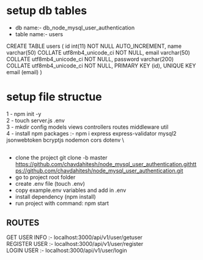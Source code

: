 # setup db tables

- db name:- db_node_mysql_user_authentication
- table name:- users

CREATE TABLE users (
id int(11) NOT NULL AUTO_INCREMENT,
name varchar(50) COLLATE utf8mb4_unicode_ci NOT NULL,
email varchar(50) COLLATE utf8mb4_unicode_ci NOT NULL,
password varchar(200) COLLATE utf8mb4_unicode_ci NOT NULL,
PRIMARY KEY (id),
UNIQUE KEY email (email)
)

# setup file structue

1 - npm init -y \
2 - touch server.js .env \
3 - mkdir config models views controllers routes middleware util \
4 - install npm packages :- npm i express express-validator mysql2 jsonwebtoken bcryptjs nodemon cors dotenv \

##

- clone the project git clone -b master https://github.com/chavdahitesh/node_mysql_user_authentication.githttps://github.com/chavdahitesh/node_mysql_user_authentication.git 
- go to project root folder 
- create .env file (touch .env) 
- copy example.env variables and add in .env 
- install dependency (npm install) 
- run project with command: npm start 

## ROUTES
GET USER INFO :- localhost:3000/api/v1/user/getuser \
REGISTER USER :- localhost:3000/api/v1/user/register \
LOGIN USER    :- localhost:3000/api/v1/user/login
